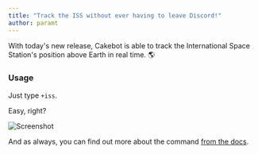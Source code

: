 ```yaml
---
title: "Track the ISS without ever having to leave Discord!"
author: paramt
---
```


With today's new release, Cakebot is able to track the International Space Station's position above Earth in real time. :earth_americas:

### Usage

Just type `+iss`.

Easy, right?

![Screenshot](https://cakebot.club/assets/blog_images/iss_screenshot.png)

And as always, you can find out more about the command [from the docs](../commands.md#fun).
